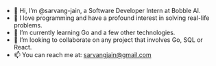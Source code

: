 - 👋 Hi, I’m @sarvang-jain, a Software Developer Intern at Bobble AI.
- 👀 I love programming and have a profound interest in solving real-life problems.
- 🌱 I’m currently learning Go and a few other technologies.
- 💞️ I’m looking to collaborate on any project that involves Go, SQL or React.
- 📫 You can reach me at: sarvangjain@gmail.com

<!---
sarvang-jain/sarvang-jain is a ✨ special ✨ repository because its `README.md` (this file) appears on your GitHub profile.
You can click the Preview link to take a look at your changes.
--->

